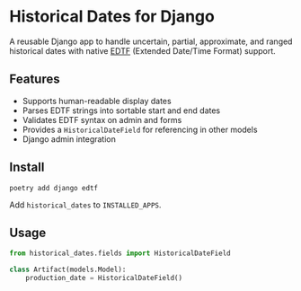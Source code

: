 # Historical Dates for Django

A reusable Django app to handle uncertain, partial, approximate, and ranged historical dates with native [EDTF](https://www.loc.gov/standards/datetime/) (Extended Date/Time Format) support.

## Features
- Supports human-readable display dates
- Parses EDTF strings into sortable start and end dates
- Validates EDTF syntax on admin and forms
- Provides a `HistoricalDateField` for referencing in other models
- Django admin integration

## Install

`poetry add django edtf`

Add `historical_dates` to `INSTALLED_APPS`.

## Usage

```python
from historical_dates.fields import HistoricalDateField

class Artifact(models.Model):
    production_date = HistoricalDateField()

